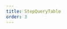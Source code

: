 ```yaml
---
title: StepQueryTable
order: 3
---
```


<code title="基本使用" desc="场景：各个发布阶段" src="../step-query-table/basic.jsx" />